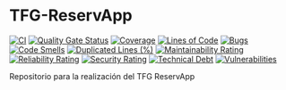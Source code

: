 TFG-ReservApp
=================================================

[![CI](https://github.com/AhmadMarPas/TFG-ReservApp/workflows/CI/badge.svg)](https://github.com/AhmadMarPas/TFG-ReservApp/actions?query=workflow%3ASonarQube)
[![Quality Gate Status](https://sonarcloud.io/api/project_badges/measure?project=ReservApp&metric=alert_status)](https://sonarcloud.io/dashboard?id=ReservApp)
[![Coverage](https://sonarcloud.io/api/project_badges/measure?project=ReservApp&metric=coverage)](https://sonarcloud.io/dashboard?id=ReservApp)
[![Lines of Code](https://sonarcloud.io/api/project_badges/measure?project=ReservApp&metric=ncloc)](https://sonarcloud.io/dashboard?id=ReservApp)
[![Bugs](https://sonarcloud.io/api/project_badges/measure?project=ReservApp&metric=bugs)](https://sonarcloud.io/dashboard?id=ReservApp)
[![Code Smells](https://sonarcloud.io/api/project_badges/measure?project=ReservApp&metric=code_smells)](https://sonarcloud.io/dashboard?id=ReservApp)
[![Duplicated Lines (%)](https://sonarcloud.io/api/project_badges/measure?project=ReservApp&metric=duplicated_lines_density)](https://sonarcloud.io/dashboard?id=ReservApp)
[![Maintainability Rating](https://sonarcloud.io/api/project_badges/measure?project=ReservApp&metric=sqale_rating)](https://sonarcloud.io/dashboard?id=ReservApp)
[![Reliability Rating](https://sonarcloud.io/api/project_badges/measure?project=ReservApp&metric=reliability_rating)](https://sonarcloud.io/dashboard?id=ReservApp)
[![Security Rating](https://sonarcloud.io/api/project_badges/measure?project=ReservApp&metric=security_rating)](https://sonarcloud.io/dashboard?id=ReservApp)
[![Technical Debt](https://sonarcloud.io/api/project_badges/measure?project=ReservApp&metric=sqale_index)](https://sonarcloud.io/dashboard?id=ReservApp)
[![Vulnerabilities](https://sonarcloud.io/api/project_badges/measure?project=ReservApp&metric=vulnerabilities)](https://sonarcloud.io/dashboard?id=ReservApp)

Repositorio para la realización del TFG ReservApp
